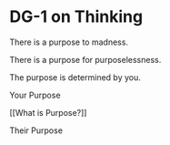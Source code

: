 # DG-1 on Thinking

There is a purpose to madness. 

There is a purpose for purposelessness.

The purpose is determined by you.

Your Purpose

[[What is Purpose?]]

Their Purpose


